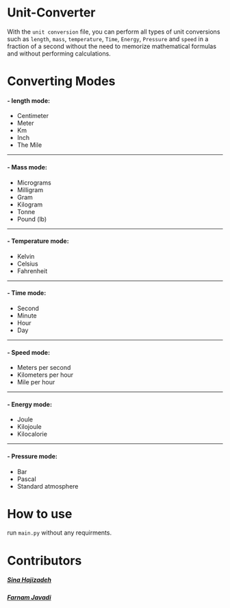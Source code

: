 # Unit-Converter

With the `unit conversion` file, you can perform all types of unit conversions such as `length`, `mass`, `temperature`, `Time`, `Energy`, `Pressure` and `speed` in a fraction of a second without the need to memorize mathematical formulas and without performing calculations.
# Converting Modes
#### - length mode:
* Centimeter
* Meter
* Km
* Inch
* The Mile
***
#### - Mass mode:
* Micrograms
* Milligram
* Gram
* Kilogram
* Tonne
* Pound (lb)
***
#### - Temperature mode:
* Kelvin
* Celsius
* Fahrenheit
***
#### - Time mode:
* Second
* Minute
* Hour
* Day
***
#### - Speed mode:
* Meters per second
* Kilometers per hour
* Mile per hour
***
#### - Energy mode:
* Joule
* Kilojoule
* Kilocalorie
***
#### - Pressure mode:
* Bar
* Pascal
* Standard atmosphere
# How to use
run `main.py` without any requirments.
# Contributors
##### [Sina Hajizadeh](https://github.com/sinahajizadeh)
##### [Farnam Javadi](https://www.farnamjavadi.com)
